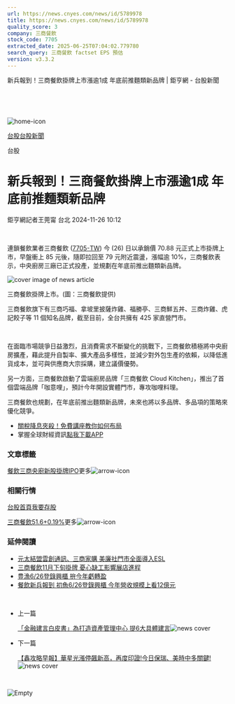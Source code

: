```yaml
---
url: https://news.cnyes.com/news/id/5789978
title: https://news.cnyes.com/news/id/5789978
quality_score: 3
company: 三商餐飲
stock_code: 7705
extracted_date: 2025-06-25T07:04:02.779780
search_query: 三商餐飲 factset EPS 預估
version: v3.3.2
---
```


新兵報到！三商餐飲掛牌上市漲逾1成 年底前推麵類新品牌 | 鉅亨網 - 台股新聞

‌

‌

![home-icon](/assets/icons/breadCrumb/symbol-icon-home.svg)

[台股](/news/cat/tw_stock)[台股新聞](/news/cat/tw_stock_news)

台股

# 新兵報到！三商餐飲掛牌上市漲逾1成 年底前推麵類新品牌

鉅亨網記者王莞甯 台北 2024-11-26 10:12

‌

連鎖餐飲業者三商餐飲 ([7705-TW](https://www.cnyes.com/twstock/7705)) 今 (26) 日以承銷價 70.88 元正式上市掛牌上市，早盤衝上 85 元後，隨即拉回至 79 元附近震盪，漲幅逾 10%，三商餐飲表示，中央廚房三廠已正式投產，並規劃在年底前推出麵類新品牌。

![cover image of news article](/_next/image?url=https%3A%2F%2Fcimg.cnyes.cool%2Fprod%2Fnews%2F5789978%2Fl%2F19ead312fe259d271405d9508870d674.jpg&w=3840&q=75)

三商餐飲掛牌上市。(圖：三商餐飲提供)

三商餐飲旗下有三商巧福、拿坡里披薩炸雞、福勝亭、三商鮮五丼、三商炸雞、虎記餃子等 11 個知名品牌，截至目前，全台共擁有 425 家直營門市。

‌

在面臨市場競爭日益激烈，且消費需求不斷變化的挑戰下，三商餐飲積極將中央廚房擴產，藉此提升自製率、擴大產品多樣性，並減少對外包生產的依賴，以降低進貨成本，並可與供應商大宗採購，建立議價優勢。

另一方面，三商餐飲啟動了雲端廚房品牌「三商餐飲 Cloud Kitchen」，推出了首個雲端品牌「咖意哩」，預計今年開設實體門市，專攻咖哩料理。

三商餐飲也規劃，在年底前推出麵類新品牌，未來也將以多品牌、多品項的策略來優化競爭。

* [關稅降息夾殺！免費講座教你如何布局](https://www.rsc.com.tw/Cnyes_RSC/SeminarBooking2025InvestmentOutlook.aspx?utm_source=anue&utm_medium=usstocks_end)
* 掌握全球財經資訊[點我下載APP](http://www.cnyes.com/app/?utm_source=mweb&utm_medium=HamMenuBanner&utm_campaign=fixed&utm_content=entr)

### 文章標籤

[餐飲](https://news.cnyes.com/tag/餐飲 "餐飲")[三商](https://news.cnyes.com/tag/三商 "三商")[央廚](https://news.cnyes.com/tag/央廚 "央廚")[新股掛牌](https://news.cnyes.com/tag/新股掛牌 "新股掛牌")[IPO](https://news.cnyes.com/tag/IPO "IPO")更多![arrow-icon](/assets/icons/arrows/arrow-down.svg)

### 相關行情

[台股首頁](https://www.cnyes.com/twstock)[我要存股](https://supr.link/8OHaU)

[三商餐飲51.6+0.19%](https://www.cnyes.com/twstock/7705)更多![arrow-icon](/assets/icons/arrows/arrow-down.svg)

### 延伸閱讀

* [元太結盟雲創通訊、三商家購 美廉社門市全面導入ESL](/news/id/5745908)
* [三商餐飲11月下旬掛牌 憂心缺工影響展店進程](/news/id/5750836)
* [豊漁6/26登錄興櫃 拚今年虧轉盈](/news/id/6034437)
* [餐飲新兵報到 初魚6/26登錄興櫃 今年營收規模上看12億元](/news/id/5962359)

‌

* 上一篇

  [「金融建言白皮書」為打造資產管理中心 提6大具體建言](/news/id/5790083)![news cover](https://cimg.cnyes.cool/prod/news/5790083/m/03af0f13a9dadc87523850c6ccea1c34.jpg)
* 下一篇

  [【鑫攻略早報】華星光漲停飆新高，再度印證!今日保瑞、美時中多關鍵!](/news/id/5789665)![news cover](https://cimg.cnyes.cool/prod/news/5789665/m/5d04bd6fe2c0161f98049b813a55d151.jpg)

‌

![Empty](/assets/icons/skeleton/empty-image.svg)

‌